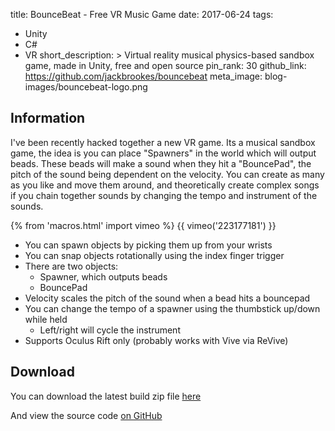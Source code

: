 title: BounceBeat - Free VR Music Game
date: 2017-06-24
tags:
  - Unity
  - C#
  - VR
short_description: >
  Virtual reality musical physics-based sandbox game, made in Unity, free and open source
pin_rank: 30
github_link: https://github.com/jackbrookes/bouncebeat
meta_image: blog-images/bouncebeat-logo.png

## Information

I've been recently hacked together a new VR game. Its a musical sandbox game,
the idea is you can place "Spawners" in the world which will output beads. These
beads will make a sound when they hit a "BouncePad", the pitch of the sound being
dependent on the velocity. You can create as many as you like and move them around,
and theoretically create complex songs if you chain together sounds by changing the
tempo and instrument of the sounds.

{% from 'macros.html' import vimeo %}
{{ vimeo('223177181') }}

* You can spawn objects by picking them up from your wrists
* You can snap objects rotationally using the index finger trigger
* There are two objects:
  * Spawner, which outputs beads
  * BouncePad
* Velocity scales the pitch of the sound when a bead hits a bouncepad
* You can change the tempo of a spawner using the thumbstick up/down while held
  * Left/right will cycle the instrument
* Supports Oculus Rift only (probably works with Vive via ReVive)

## Download

You can download the latest build zip file [here](https://github.com/jackbrookes/bouncebeat/releases)

And view the source code [on GitHub](https://github.com/jackbrookes/bouncebeat)
